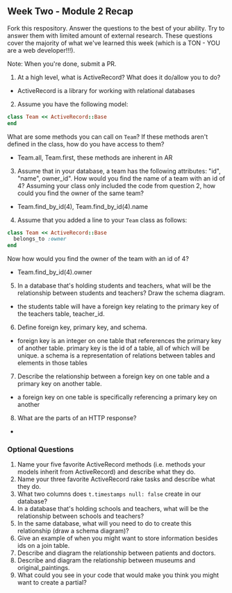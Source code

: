 ## Week Two - Module 2 Recap

Fork this respository. Answer the questions to the best of your ability. Try to answer them with limited amount of external research. These questions cover the majority of what we've learned this week (which is a TON - YOU are a web developer!!!). 

Note: When you're done, submit a PR.

1. At a high level, what is ActiveRecord? What does it do/allow you to do?
  * ActiveRecord is a library for working with relational databases
2. Assume you have the following model:

```ruby
class Team << ActiveRecord::Base
end
```

What are some methods you can call on `Team`? If these methods aren't defined in the class, how do you have access to them?
  * Team.all, Team.first, these methods are inherent in AR
3. Assume that in your database, a team has the following attributes: "id", "name", owner_id". How would you find the name of a team with an id of 4? Assuming your class only included the code from question 2, how could you find the owner of the same team?
  * Team.find_by_id(4), Team.find_by_id(4).name
4. Assume that you added a line to your `Team` class as follows:

```ruby
class Team << ActiveRecord::Base
  belongs_to :owner
end
```

Now how would you find the owner of the team with an id of 4?
  * Team.find_by_id(4).owner
5. In a database that's holding students and teachers, what will be the relationship between students and teachers? Draw the schema diagram.
  * the students table will have a foreign key relating to the primary key of the teachers table, teacher_id.
6. Define foreign key, primary key, and schema.
  * foreign key is an integer on one table that refererences the primary key of another table. primary key is the id of a table, all of which will be unique. a schema is a representation of relations between tables and elements in those tables
7. Describe the relationship between a foreign key on one table and a primary key on another table.
  * a foreign key on one table is specifically referencing a primary key on another
8. What are the parts of an HTTP response?
  *

### Optional Questions

1. Name your five favorite ActiveRecord methods (i.e. methods your models inherit from ActiveRecord) and describe what they do.
2. Name your three favorite ActiveRecord rake tasks and describe what they do.
3. What two columns does `t.timestamps null: false` create in our database?
4. In a database that's holding schools and teachers, what will be the relationship between schools and teachers?
5. In the same database, what will you need to do to create this relationship (draw a schema diagram)?
6. Give an example of when you might want to store information besides ids on a join table.
7. Describe and diagram the relationship between patients and doctors.
8. Describe and diagram the relationship between museums and original_paintings.
9. What could you see in your code that would make you think you might want to create a partial?
